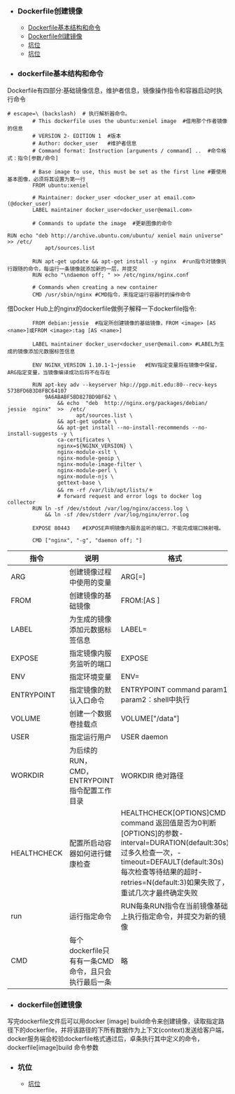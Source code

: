 + ### Dockerfile创建镜像
    + [Dockerfile基本结构和命令](#dockerfile基本结构和命令)
    + [Dockerfile创建镜像](#dockerfile创建镜像)
    + [坑位](#坑位)
    + [坑位](#坑位)
+ ### dockerfile基本结构和命令
Dockerfile有四部分:基础镜像信息，维护者信息，镜像操作指令和容器启动时执行命令
```
# escape=\ (backslash)	# 执行解析器命令。
        # This dockerfile uses the ubuntu:xeniel image	#借用那个作者镜像的信息
        # VERSION 2- EDITION 1	#版本
        # Author: docker_user	#维护者信息
        # Command format: Instruction [arguments / command] ..	#命令格式：指令[参数/命令]

        # Base image to use, this must be set as the first line	#要使用基本图像，必须将其设置为第一行
        FROM ubuntu:xeniel

        # Maintainer: docker_user <docker_user at email.com> (@docker_user)
        LABEL maintainer docker_user<docker_user@email.com>

        # Commands to update the image	#更新图像的命令

RUN echo "deb http://archive.ubuntu.com/ubuntu/ xeniel main universe" >> /etc/	
            apt/sources.list

        RUN apt-get update && apt-get install -y nginx	#run指令对镜像执行跟随的命令，每运行一条镜像就添加新的一层，并提交
        RUN echo "\ndaemon off; " >> /etc/nginx/nginx.conf

        # Commands when creating a new container
        CMD /usr/sbin/nginx	#CMD指令，来指定运行容器时的操作命令
```
借Docker Hub上的nginx的dockerfile做例子解释一下dockerfile指令:
```
        FROM debian:jessie	#指定所创建镜像的基础镜像，FROM <image> [AS <name>]或FROM <image>:tag [AS <name>]

        LABEL maintainer docker_user<docker_user@email.com>	#LABEL为生成的镜像添加元数据标签信息

        ENV NGINX_VERSION 1.10.1-1~jessie	#ENV指定变量将在镜像中保留，ARG指定变量，当镜像编译成功后将不在存在

        RUN apt-key adv --keyserver hkp://pgp.mit.edu:80--recv-keys 573BFD6B3D8FBC64107
            9A6ABABF5BD827BD9BF62 \
                && echo  "deb  http://nginx.org/packages/debian/  jessie  nginx"  >>  /etc/
                      apt/sources.list \
                && apt-get update \
                && apt-get install --no-install-recommends --no-install-suggests -y \
                ca-certificates \
                nginx=${NGINX_VERSION} \
                nginx-module-xslt \
                nginx-module-geoip \
                nginx-module-image-filter \
                nginx-module-perl \
                nginx-module-njs \
                gettext-base \
                && rm -rf /var/lib/apt/lists/＊
				# forward request and error logs to docker log collector
        RUN ln -sf /dev/stdout /var/log/nginx/access.log \
            && ln -sf /dev/stderr /var/log/nginx/error.log

        EXPOSE 80443	#EXPOSE声明镜像内服务监听的端口，不能完成端口映射哦。

        CMD ["nginx", "-g", "daemon off; "]
```
| 指令      | 说明                                              | 格式                                                                                                                                                                                                                    |
| ----------- | --------------------------------------------------- | ------------------------------------------------------------------------------------------------------------------------------------------------------------------------------------------------------------------------- |
| ARG         | 创建镜像过程中使用的变量                | ARG<name>[=<default value>]                                                                                                                                                                                               |
| FROM        | 创建镜像的基础镜像                         | FROM<image>:<tag>[AS <name>]                                                                                                                                                                                              |
| LABEL       | 为生成的镜像添加元数据标签信息       | LABEL<key>=<value>                                                                                                                                                                                                        |
| EXPOSE      | 指定镜像内服务监听的端口                | EXPOSE<port>                                                                                                                                                                                                              |
| ENV         | 指定环境变量                                  | ENV<key>=<value>                                                                                                                                                                                                          |
| ENTRYPOINT  | 指定镜像的默认入口命令                   | ENTRYPOINT command param1 param2：shell中执行                                                                                                                                                                         |
| VOLUME      | 创建一个数据卷挂载点                      | VOLUME["/data"]                                                                                                                                                                                                           |
| USER        | 指定运行用户                                  | USER daemon                                                                                                                                                                                                               |
| WORKDIR     | 为后续的RUN，CMD，ENTRYPOINT指令配置工作目录 | WORKDIR 绝对路径                                                                                                                                                                                                      |
| HEALTHCHECK | 配置所启动容器如何进行健康检查       | HEALTHCHECK[OPTIONS]CMD command 返回值是否为0判断[OPTIONS]的参数-interval=DURATION(default:30s)过多久检查一次，-timeout=DEFAULT(default:30s)每次检查等待结果的超时-retries=N(default:3)如果失败了，重试几次才最终确定失败 |
| run         | 运行指定命令                                  | RUN<command>每条RUN指令在当前镜像基础上执行指定命令，并提交为新的镜像                                                                                                                          |
| CMD         | 每个dockerfile只有有一条CMD命令，且只会执行最后一条 | 略                                                                                                                                                                                                                       ||  | 指令      | 说明                                              |                                                                                                                                                                                                                           |
+ ### dockerfile创建镜像
写完dockerfile文件后可以用docker [image] build命令来创建镜像，读取指定路径下的dockerfile，并将该路径的下所有数据作为上下文(context)发送给客户端，docker服务端会校验dockerfile格式通过后，卓条执行其中定义的命令，
dockerfile[image]build 命令参数
![]()
	






	
+ ### 坑位
    + [坑位](https://github.com/Kiaccumulation/blob/Docker/docker%E5%AE%89%E8%A3%85.md)